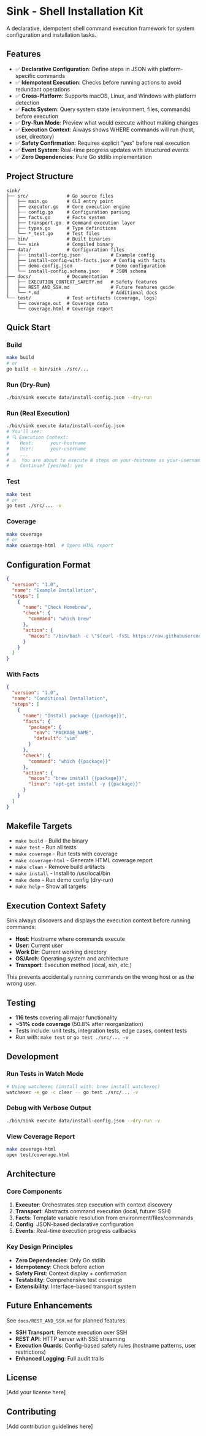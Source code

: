 # Sink - Shell Installation Kit

A declarative, idempotent shell command execution framework for system configuration and installation tasks.

## Features

- ✅ **Declarative Configuration**: Define steps in JSON with platform-specific commands
- ✅ **Idempotent Execution**: Checks before running actions to avoid redundant operations
- ✅ **Cross-Platform**: Supports macOS, Linux, and Windows with platform detection
- ✅ **Facts System**: Query system state (environment, files, commands) before execution
- ✅ **Dry-Run Mode**: Preview what would execute without making changes
- ✅ **Execution Context**: Always shows WHERE commands will run (host, user, directory)
- ✅ **Safety Confirmation**: Requires explicit "yes" before real execution
- ✅ **Event System**: Real-time progress updates with structured events
- ✅ **Zero Dependencies**: Pure Go stdlib implementation

## Project Structure

```
sink/
├── src/              # Go source files
│   ├── main.go       # CLI entry point
│   ├── executor.go   # Core execution engine
│   ├── config.go     # Configuration parsing
│   ├── facts.go      # Facts system
│   ├── transport.go  # Command execution layer
│   ├── types.go      # Type definitions
│   └── *_test.go     # Test files
├── bin/              # Built binaries
│   └── sink          # Compiled binary
├── data/             # Configuration files
│   ├── install-config.json           # Example config
│   ├── install-config-with-facts.json # Config with facts
│   ├── demo-config.json              # Demo configuration
│   └── install-config.schema.json    # JSON schema
├── docs/             # Documentation
│   ├── EXECUTION_CONTEXT_SAFETY.md   # Safety features
│   ├── REST_AND_SSH.md               # Future features guide
│   └── *.md                          # Additional docs
└── test/             # Test artifacts (coverage, logs)
    ├── coverage.out  # Coverage data
    └── coverage.html # Coverage report
```

## Quick Start

### Build

```bash
make build
# or
go build -o bin/sink ./src/...
```

### Run (Dry-Run)

```bash
./bin/sink execute data/install-config.json --dry-run
```

### Run (Real Execution)

```bash
./bin/sink execute data/install-config.json
# You'll see:
# 🔍 Execution Context:
#    Host:      your-hostname
#    User:      your-username
#    ...
# ⚠️  You are about to execute N steps on your-hostname as your-username
#    Continue? [yes/no]: yes
```

### Test

```bash
make test
# or
go test ./src/... -v
```

### Coverage

```bash
make coverage
# or
make coverage-html  # Opens HTML report
```

## Configuration Format

```json
{
  "version": "1.0",
  "name": "Example Installation",
  "steps": [
    {
      "name": "Check Homebrew",
      "check": {
        "command": "which brew"
      },
      "action": {
        "macos": "/bin/bash -c \"$(curl -fsSL https://raw.githubusercontent.com/Homebrew/install/HEAD/install.sh)\""
      }
    }
  ]
}
```

### With Facts

```json
{
  "version": "1.0",
  "name": "Conditional Installation",
  "steps": [
    {
      "name": "Install package {{package}}",
      "facts": {
        "package": {
          "env": "PACKAGE_NAME",
          "default": "vim"
        }
      },
      "check": {
        "command": "which {{package}}"
      },
      "action": {
        "macos": "brew install {{package}}",
        "linux": "apt-get install -y {{package}}"
      }
    }
  ]
}
```

## Makefile Targets

- `make build` - Build the binary
- `make test` - Run all tests
- `make coverage` - Run tests with coverage
- `make coverage-html` - Generate HTML coverage report
- `make clean` - Remove build artifacts
- `make install` - Install to /usr/local/bin
- `make demo` - Run demo config (dry-run)
- `make help` - Show all targets

## Execution Context Safety

Sink always discovers and displays the execution context before running commands:

- **Host**: Hostname where commands execute
- **User**: Current user
- **Work Dir**: Current working directory
- **OS/Arch**: Operating system and architecture
- **Transport**: Execution method (local, ssh, etc.)

This prevents accidentally running commands on the wrong host or as the wrong user.

## Testing

- **116 tests** covering all major functionality
- **~51% code coverage** (50.8% after reorganization)
- Tests include: unit tests, integration tests, edge cases, context tests
- Run with: `make test` or `go test ./src/... -v`

## Development

### Run Tests in Watch Mode

```bash
# Using watchexec (install with: brew install watchexec)
watchexec -e go -c clear -- go test ./src/... -v
```

### Debug with Verbose Output

```bash
./bin/sink execute data/install-config.json --dry-run -v
```

### View Coverage Report

```bash
make coverage-html
open test/coverage.html
```

## Architecture

### Core Components

1. **Executor**: Orchestrates step execution with context discovery
2. **Transport**: Abstracts command execution (local, future: SSH)
3. **Facts**: Template variable resolution from environment/files/commands
4. **Config**: JSON-based declarative configuration
5. **Events**: Real-time execution progress callbacks

### Key Design Principles

- **Zero Dependencies**: Only Go stdlib
- **Idempotency**: Check before action
- **Safety First**: Context display + confirmation
- **Testability**: Comprehensive test coverage
- **Extensibility**: Interface-based transport system

## Future Enhancements

See `docs/REST_AND_SSH.md` for planned features:

- **SSH Transport**: Remote execution over SSH
- **REST API**: HTTP server with SSE streaming
- **Execution Guards**: Config-based safety rules (hostname patterns, user restrictions)
- **Enhanced Logging**: Full audit trails

## License

[Add your license here]

## Contributing

[Add contribution guidelines here]
